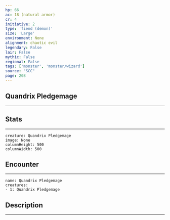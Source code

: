 ```yaml
---
hp: 66
ac: 18 (natural armor)
cr: 4
initiative: 2
type: 'fiend (demon)'    
size: 'Large'
environment: None
alignment: chaotic evil
legendary: False
lair: False
mythic: False
regional: False
tags: ['monster', 'monster/wizard']
source: "SCC"
page: 208
---
```


## Quandrix Pledgemage
---



## Stats
---

```statblock
creature: Quandrix Pledgemage
image: None
columnHeight: 500
columnWidth: 500
```

## Encounter
---

```encounter-table
name: Quandrix Pledgemage
creatures:
- 1: Quandrix Pledgemage
```

## Description
---




